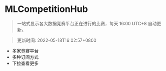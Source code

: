 # MLCompetitionHub

> 一站式显示各大数据竞赛平台正在进行的比赛，每天 16:00 UTC+8 自动更新。
  
> 更新时间: 2022-05-18T16:02:57+0800 

* 多家竞赛平台
* 多种订阅方式
* 下拉查看更多
